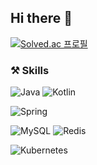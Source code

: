 ## Hi there 👋



[![Solved.ac
프로필](http://mazassumnida.wtf/api/v2/generate_badge?boj=werad12)](https://solved.ac/werad12)

### ⚒️ Skills
![Java](https://img.shields.io/badge/Java-ED8B00?style=for-the-badge&logo=openjdk&logoColor=white)
![Kotlin](https://img.shields.io/badge/Kotlin-0095D5?style=for-the-badge&logo=kotlin&logoColor=white)

![Spring](https://img.shields.io/badge/Spring-6DB33F?style=for-the-badge&logo=spring&logoColor=white)

![MySQL](https://img.shields.io/badge/MySQL-005C84?style=for-the-badge&logo=mysql&logoColor=white)
![Redis](https://img.shields.io/badge/Redis-DC382D?style=for-the-badge&logo=redis&logoColor=white)

![Kubernetes](https://img.shields.io/badge/Kubernetes-326CE5?style=for-the-badge&logo=kubernetes&logoColor=white)
